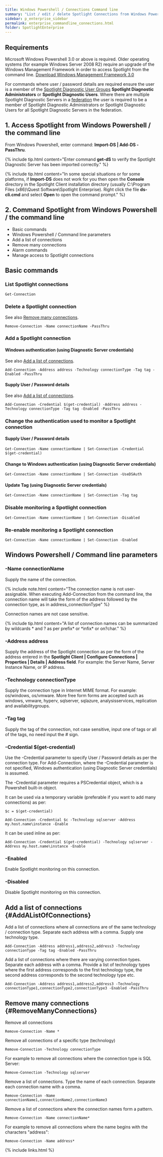 ```yaml
---
title: Windows Powershell / Connections Command line 
summary: "List / edit / delete Spotlight Connections from Windows Powershell / the command line."
sidebar: p_enterprise_sidebar
permalink: enterprise_commandline_connections.html
folder: SpotlightEnterprise
---
```



## Requirements
Microsoft Windows Powershell 3.0 or above is required. Older operating systems (for example Windows Server 2008 R2) require an upgrade of the Windows Management Framework in order to access Spotlight from the command line. [Download Windows Management Framework 3.0](https://www.microsoft.com/en-us/download/details.aspx?id=34595)

For commands where user / password details are required ensure the user is a member of the [Spotlight Diagnostic User Groups](enterprise_backend_spotlightdiagnosticusergroups) **Spotlight Diagnostic Administrators** or **Spotlight Diagnostic Users**. Where there are multiple Spotlight Diagnostic Servers in a [federation](enterprise_backend_federation) the user is required to be a member of Spotlight Diagnostic Administrators or Spotlight Diagnostic Users for all Spotlight Diagnostic Servers in the federation.

## 1. Access Spotlight from Windows Powershell / the command line

From Windows Powershell, enter command: **Import-DS | Add-DS -PassThru**.

{% include tip.html content="Enter command **get-dS** to verify the Spotlight Diagnostic Server has been imported correctly." %}

{% include tip.html content="In some special situations or for some platforms, if **Import-DS** does not work for you then open the **Console** directory in the Spotlight Client installation directory (usually C:\Program Files (x86)\Quest Software\Spotlight Enterprise). Right click the file **ds-cli.cmd** and select **Open** to open the command prompt." %}


## 2. Command Spotlight from Windows Powershell / the command line

* Basic commands
* Windows Powershell / Command line parameters
* Add a list of connections
* Remove many connections
* Alarm commands
* Manage access to Spotlight connections

## Basic commands

### List Spotlight connections

```
Get-Connection
```


### Delete a Spotlight connection

See also [Remove many connections](#RemoveManyConnections).

```
Remove-Connection -Name connectionName -PassThru
```



### Add a Spotlight connection

#### Windows authentication (using Diagnostic Server credentials)

See also [Add a list of connections](#AddAListOfConnections).

```
Add-Connection -Address address -Technology connectionType -Tag tag -Enabled -PassThru
```

#### Supply User / Password details

See also [Add a list of connections](#AddAListOfConnections).

```
Add-Connection -Credential $(get-credential) -Address address -Technology connectionType -Tag tag -Enabled -PassThru
```



### Change the authentication used to monitor a Spotlight connection

#### Supply User / Password details

```
Get-Connection -Name connectionName | Set-Connection -Credential $(get-credential)
```

#### Change to Windows authentication (using Diagnostic Server credentials)

```
Get-Connection -Name connectionName | Set-Connection -UseDSAuth
```

#### Update Tag (using Diagnostic Server credentials)

```
Get-Connection -Name connectionName | Set-Connection -Tag tag
```

### Disable monitoring a Spotlight connection

```
Get-Connection -Name connectionName | Set-Connection -Disabled
```

### Re-enable monitoring a Spotlight connection

```
Get-Connection -Name connectionName | Set-Connection -Enabled
```

## Windows Powershell / Command line parameters

### -Name connectionName

Supply the name of the connection.

{% include note.html content="The connection name is not user-assignable. When executing Add-Connection from the command line, the connection name will take the form of the address followed by the connection type, as in address_connectionType" %}

Connection names are not case sensitive.

{% include tip.html content="A list of connection names can be summarized by wildcards * and ? as per prefix* or \*infix\* or on?char." %}

### -Address address

Supply the address of the Spotlight connection as per the form of the address entered in the **Spotlight Client \| Configure Connections \| Properties \| Details \| Address field**. For example: the Server Name, Server Instance Name, or IP address.

### -Technology connectionType

Supply the connection type in Internet MIME format. For example: os/windows, os/vmware. More free form forms are accepted such as windows, vmware, hyperv, sqlserver, sqlazure, analysisservices, replication and availabilitygroups.

### -Tag tag

Supply the tag of the connection, not case sensitive, input one of tags or all of the tags, no need input the # sign.

### -Credential $(get-credential)

Use the -Credential parameter to specify User / Password details as per the connection type. For Add-Connection, where the -Credential parameter is not specified, Windows authentication (using Diagnostic Server credentials) is assumed.

The -Credential parameter requires a PSCredential object, which is a Powershell built-in object.

It can be used via a temporary variable (preferable if you want to add many connections) as per:

```
$c = $(get-credential)

Add-Connection -Credential $c -Technology sqlserver -Address my.host.name\instance -Enable
```

It can be used inline as per:

```
Add-Connection -Credential $(get-credential) -Technology sqlserver -Address my.host.name\instance -Enable
```

### -Enabled

Enable Spotlight monitoring on this connection.


### -Disabled


Disable Spotlight monitoring on this connection.


## Add a list of connections {#AddAListOfConnections}

Add a list of connections where all connections are of the same technology / connection type. Separate each address with a comma. Supply one technology type.

```
Add-Connection -Address address1,address2,address3 -Technology connectionType -Tag tag -Enabled -PassThru
```

Add a list of connections where there are varying connection types. Separate each address with a comma. Provide a list of technology types where the first address corresponds to the first technology type, the second address corresponds to the second technology type etc.

```
Add-Connection -Address address1,address2,address3 -Technology connectionType1,connectionType2,connectionType3 -Enabled -PassThru
```


## Remove many connections {#RemoveManyConnections}

Remove all connections

```
Remove-Connection -Name *
```


Remove all connections of a specific type (technology)

```
Remove-Connection -Technology connectionType
```

For example to remove all connections where the connection type is SQL Server:

```
Remove-Connection -Technology sqlserver
```

Remove a list of connections. Type the name of each connection. Separate each connection name with a comma.

```
Remove-Connection -Name connectionName1,connectionName2,connectionName3
```

Remove a list of connections where the connection names form a pattern.

```
Remove-Connection -Name connectionName*
```

For example to remove all connections where the name begins with the characters "address":

```
Remove-Connection -Name address*
```

{% include links.html %}
